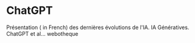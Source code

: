 # ChatGPT
Présentation ( in French) des dernières évolutions de l'IA. IA Génératives. ChatGPT et al... webotheque
